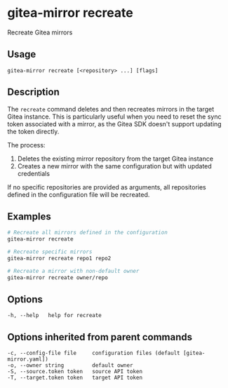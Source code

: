 # gitea-mirror recreate

Recreate Gitea mirrors

## Usage

```
gitea-mirror recreate [<repository> ...] [flags]
```

## Description

The `recreate` command deletes and then recreates mirrors in the target Gitea instance. This is particularly useful when you need to reset the sync token associated with a mirror, as the Gitea SDK doesn't support updating the token directly.

The process:

1. Deletes the existing mirror repository from the target Gitea instance
2. Creates a new mirror with the same configuration but with updated credentials

If no specific repositories are provided as arguments, all repositories defined in the configuration file will be recreated.

## Examples

```bash
# Recreate all mirrors defined in the configuration
gitea-mirror recreate

# Recreate specific mirrors
gitea-mirror recreate repo1 repo2

# Recreate a mirror with non-default owner
gitea-mirror recreate owner/repo
```

## Options

```
-h, --help   help for recreate
```

## Options inherited from parent commands

```
-c, --config-file file     configuration files (default [gitea-mirror.yaml])
-o, --owner string         default owner
-S, --source.token token   source API token
-T, --target.token token   target API token
```
